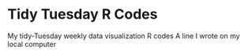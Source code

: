 # Tidy Tuesday R Codes
My tidy-Tuesday weekly data visualization R codes
A line I wrote on my local computer

